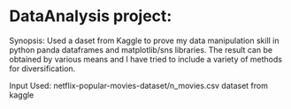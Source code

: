 # **DataAnalysis project:**

Synopsis: Used a daset from Kaggle to prove my data manipulation skill in python panda dataframes and matplotlib/sns libraries.  The result can be obtained by various means and I have tried to include a variety of methods for diversification.

Input Used: netflix-popular-movies-dataset/n_movies.csv dataset from kaggle



